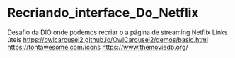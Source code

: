 # Recriando_interface_Do_Netflix
Desafio da DIO onde podemos recriar o a página de streaming Netflix
Links úteis
https://owlcarousel2.github.io/OwlCarousel2/demos/basic.html
https://fontawesome.com/icons
https://www.themoviedb.org/
